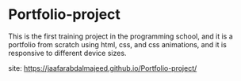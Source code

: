 # Portfolio-project
This is the first training project in the programming school, and it is a portfolio from scratch using html, css, and css animations, and it is responsive to different device sizes.

site: https://jaafarabdalmajeed.github.io/Portfolio-project/
